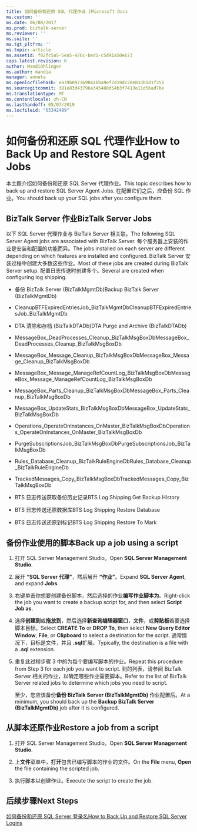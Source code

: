 ```yaml
---
title: 如何备份和还原 SQL 代理作业 |Microsoft Docs
ms.custom: ''
ms.date: 06/08/2017
ms.prod: biztalk-server
ms.reviewer: ''
ms.suite: ''
ms.tgt_pltfrm: ''
ms.topic: article
ms.assetid: f82fc5a5-5ea5-476c-bed1-c5d41a50e673
caps.latest.revision: 6
author: MandiOhlinger
ms.author: mandia
manager: anneta
ms.openlocfilehash: ea39b09736904a6ba9ef7d19dc20e833b1d1f351
ms.sourcegitcommit: 381e83d43796a345488d54b3f7413e11d56ad7be
ms.translationtype: MT
ms.contentlocale: zh-CN
ms.lasthandoff: 05/07/2019
ms.locfileid: "65342489"
---
```

# <a name="how-to-back-up-and-restore-sql-agent-jobs"></a><span data-ttu-id="937e6-102">如何备份和还原 SQL 代理作业</span><span class="sxs-lookup"><span data-stu-id="937e6-102">How to Back Up and Restore SQL Agent Jobs</span></span>
<span data-ttu-id="937e6-103">本主题介绍如何备份和还原 SQL Server 代理作业。</span><span class="sxs-lookup"><span data-stu-id="937e6-103">This topic describes how to back up and restore SQL Server Agent Jobs.</span></span> <span data-ttu-id="937e6-104">在配置它们之后，应备份 SQL 作业。</span><span class="sxs-lookup"><span data-stu-id="937e6-104">You should back up your SQL jobs after you configure them.</span></span>  
  
## <a name="biztalk-server-jobs"></a><span data-ttu-id="937e6-105">BizTalk Server 作业</span><span class="sxs-lookup"><span data-stu-id="937e6-105">BizTalk Server Jobs</span></span>  
 <span data-ttu-id="937e6-106">以下 SQL Server 代理作业与 BizTalk Server 相关联。</span><span class="sxs-lookup"><span data-stu-id="937e6-106">The following SQL Server Agent jobs are associated with BizTalk Server.</span></span> <span data-ttu-id="937e6-107">每个服务器上安装的作业是安装和配置的功能而异。</span><span class="sxs-lookup"><span data-stu-id="937e6-107">The jobs installed on each server are different depending on which features are installed and configured.</span></span> <span data-ttu-id="937e6-108">BizTalk Server 安装过程中创建大多数这些作业。</span><span class="sxs-lookup"><span data-stu-id="937e6-108">Most of these jobs are created during BizTalk Server setup.</span></span> <span data-ttu-id="937e6-109">配置日志传送时创建多个。</span><span class="sxs-lookup"><span data-stu-id="937e6-109">Several are created when configuring log shipping.</span></span>  
  
-   <span data-ttu-id="937e6-110">备份 BizTalk Server (BizTalkMgmtDb)</span><span class="sxs-lookup"><span data-stu-id="937e6-110">Backup BizTalk Server (BizTalkMgmtDb)</span></span>  
  
-   <span data-ttu-id="937e6-111">CleanupBTFExpiredEntriesJob_BizTalkMgmtDb</span><span class="sxs-lookup"><span data-stu-id="937e6-111">CleanupBTFExpiredEntriesJob_BizTalkMgmtDb</span></span>  
  
-   <span data-ttu-id="937e6-112">DTA 清除和存档 (BizTalkDTADb)</span><span class="sxs-lookup"><span data-stu-id="937e6-112">DTA Purge and Archive (BizTalkDTADb)</span></span>  
  
-   <span data-ttu-id="937e6-113">MessageBox_DeadProcesses_Cleanup_BizTalkMsgBoxDb</span><span class="sxs-lookup"><span data-stu-id="937e6-113">MessageBox_DeadProcesses_Cleanup_BizTalkMsgBoxDb</span></span>  
  
-   <span data-ttu-id="937e6-114">MessageBox_Message_Cleanup_BizTalkMsgBoxDb</span><span class="sxs-lookup"><span data-stu-id="937e6-114">MessageBox_Message_Cleanup_BizTalkMsgBoxDb</span></span>  
  
-   <span data-ttu-id="937e6-115">MessageBox_Message_ManageRefCountLog_BizTalkMsgBoxDb</span><span class="sxs-lookup"><span data-stu-id="937e6-115">MessageBox_Message_ManageRefCountLog_BizTalkMsgBoxDb</span></span>  
  
-   <span data-ttu-id="937e6-116">MessageBox_Parts_Cleanup_BizTalkMsgBoxDb</span><span class="sxs-lookup"><span data-stu-id="937e6-116">MessageBox_Parts_Cleanup_BizTalkMsgBoxDb</span></span>  
  
-   <span data-ttu-id="937e6-117">MessageBox_UpdateStats_BizTalkMsgBoxDb</span><span class="sxs-lookup"><span data-stu-id="937e6-117">MessageBox_UpdateStats_BizTalkMsgBoxDb</span></span>  
  
-   <span data-ttu-id="937e6-118">Operations_OperateOnInstances_OnMaster_BizTalkMsgBoxDb</span><span class="sxs-lookup"><span data-stu-id="937e6-118">Operations_OperateOnInstances_OnMaster_BizTalkMsgBoxDb</span></span>  
  
-   <span data-ttu-id="937e6-119">PurgeSubscriptionsJob_BizTalkMsgBoxDb</span><span class="sxs-lookup"><span data-stu-id="937e6-119">PurgeSubscriptionsJob_BizTalkMsgBoxDb</span></span>  
  
-   <span data-ttu-id="937e6-120">Rules_Database_Cleanup_BizTalkRuleEngineDb</span><span class="sxs-lookup"><span data-stu-id="937e6-120">Rules_Database_Cleanup_BizTalkRuleEngineDb</span></span>  
  
-   <span data-ttu-id="937e6-121">TrackedMessages_Copy_BizTalkMsgBoxDb</span><span class="sxs-lookup"><span data-stu-id="937e6-121">TrackedMessages_Copy_BizTalkMsgBoxDb</span></span>  
  
-   <span data-ttu-id="937e6-122">BTS 日志传送获取备份历史记录</span><span class="sxs-lookup"><span data-stu-id="937e6-122">BTS Log Shipping Get Backup History</span></span>  
  
-   <span data-ttu-id="937e6-123">BTS 日志传送还原数据库</span><span class="sxs-lookup"><span data-stu-id="937e6-123">BTS Log Shipping Restore Database</span></span>  
  
-   <span data-ttu-id="937e6-124">BTS 日志传送还原到标记</span><span class="sxs-lookup"><span data-stu-id="937e6-124">BTS Log Shipping Restore To Mark</span></span>  
  
## <a name="back-up-a-job-using-a-script"></a><span data-ttu-id="937e6-125">备份作业使用的脚本</span><span class="sxs-lookup"><span data-stu-id="937e6-125">Back up a job using a script</span></span>  
  
1.  <span data-ttu-id="937e6-126">打开 SQL Server Management Studio。</span><span class="sxs-lookup"><span data-stu-id="937e6-126">Open **SQL Server Management Studio**.</span></span>  
  
2.  <span data-ttu-id="937e6-127">展开 **“SQL Server 代理”**，然后展开 **“作业”**。</span><span class="sxs-lookup"><span data-stu-id="937e6-127">Expand **SQL Server Agent**, and expand **Jobs**.</span></span>  
  
3.  <span data-ttu-id="937e6-128">右键单击你想要创建备份脚本，然后选择的作业**编写作业脚本为**。</span><span class="sxs-lookup"><span data-stu-id="937e6-128">Right-click the job you want to create a backup script for, and then select **Script Job as**.</span></span>  
  
4.  <span data-ttu-id="937e6-129">选择**创建到**或**拖放到**，然后选择**新查询编辑器窗口**，**文件**，或**剪贴板**若要选择脚本目标。</span><span class="sxs-lookup"><span data-stu-id="937e6-129">Select **CREATE To** or **DROP To**, then select **New Query Editor Window**, **File**, or **Clipboard** to select a destination for the script.</span></span> <span data-ttu-id="937e6-130">通常情况下，目标是文件，并且 **.sql**扩展。</span><span class="sxs-lookup"><span data-stu-id="937e6-130">Typically, the destination is a file with a **.sql** extension.</span></span>  
  
5.  <span data-ttu-id="937e6-131">重复此过程步骤 3 中的为每个要编写脚本的作业。</span><span class="sxs-lookup"><span data-stu-id="937e6-131">Repeat this procedure from Step 3 for each job you want to script.</span></span> <span data-ttu-id="937e6-132">到的列表，请参阅 BizTalk Server 相关的作业，以确定哪些作业需要脚本。</span><span class="sxs-lookup"><span data-stu-id="937e6-132">Refer to the list of BizTalk Server related jobs to determine which jobs you need to script.</span></span>  
  
     <span data-ttu-id="937e6-133">至少，您应该备份**备份 BizTalk Server (BizTalkMgmtDb)** 作业配置后。</span><span class="sxs-lookup"><span data-stu-id="937e6-133">At a minimum, you should back up the **Backup BizTalk Server (BizTalkMgmtDb)** job after it is configured.</span></span>  
  
## <a name="restore-a-job-from-a-script"></a><span data-ttu-id="937e6-134">从脚本还原作业</span><span class="sxs-lookup"><span data-stu-id="937e6-134">Restore a job from a script</span></span>  
  
1.  <span data-ttu-id="937e6-135">打开 SQL Server Management Studio。</span><span class="sxs-lookup"><span data-stu-id="937e6-135">Open **SQL Server Management Studio**.</span></span>  
  
2.  <span data-ttu-id="937e6-136">上**文件**菜单中，**打开**包含已编写脚本的作业的文件。</span><span class="sxs-lookup"><span data-stu-id="937e6-136">On the **File** menu, **Open** the file containing the scripted job.</span></span>  
  
3.  <span data-ttu-id="937e6-137">执行脚本以创建作业。</span><span class="sxs-lookup"><span data-stu-id="937e6-137">Execute the script to create the job.</span></span>  
  
## <a name="next-steps"></a><span data-ttu-id="937e6-138">后续步骤</span><span class="sxs-lookup"><span data-stu-id="937e6-138">Next Steps</span></span>  
 [<span data-ttu-id="937e6-139">如何备份和还原 SQL Server 登录名</span><span class="sxs-lookup"><span data-stu-id="937e6-139">How to Back Up and Restore SQL Server Logins</span></span>](../core/how-to-back-up-and-restore-sql-server-logins.md)